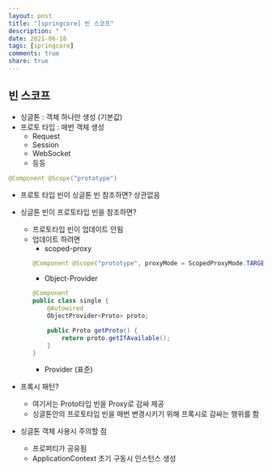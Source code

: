 ```yaml
---
layout: post
title: "[springcore] 빈 스코프"
description: " "
date: 2021-06-18
tags: [springcore]
comments: true
share: true
---
```


## 빈 스코프
- 싱글톤 : 객체 하나만 생성 (기본값)
- 프로토 타입 : 매번 객체 생성
	- Request
	- Session
	- WebSocket
	- 등등
```java
@Component @Scope("prototype")
```
- 프로토 타입 빈이 싱글톤 빈 참조하면? 상관없음
- 싱글톤 빈이 프로토타입 빈을 참조하면?
	- 프로토타입 빈이 업데이트 안됨
	- 업데이트 하려면
		- scoped-proxy
		```java
		@Component @Scope("prototype", proxyMode = ScopedProxyMode.TARGET_CLASS)
		```
		- Object-Provider
		```java
		@Component
		public class single {
			@Autowired
			ObjectProvider<Proto> proto;

			public Proto getProto() {
				return proto.getIfAvailable();
			}
		}
		```
		- Provider (표준)

- 프록시 패턴?
	- 여기서는 Proto타입 빈을 Proxy로 감싸 제공
	- 싱글톤안의 프로토타입 빈을 매번 변경시키기 위해 프록시로 감싸는 행위를 함

- 싱글톤 객체 사용시 주의할 점
	- 프로퍼티가 공유됨
	- ApplicationContext 초기 구동시 인스턴스 생성 